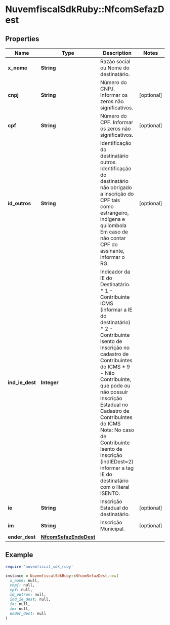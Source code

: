 # NuvemfiscalSdkRuby::NfcomSefazDest

## Properties

| Name | Type | Description | Notes |
| ---- | ---- | ----------- | ----- |
| **x_nome** | **String** | Razão social ou Nome do destinatário. |  |
| **cnpj** | **String** | Número do CNPJ.  Informar os zeros não significativos. | [optional] |
| **cpf** | **String** | Número do CPF.  Informar os zeros não significativos. | [optional] |
| **id_outros** | **String** | Identificação do destinatário outros.  Identificação do destinatário não obrigado a inscrição do CPF tais como estrangeiro, indígena e quilombola  Em caso de não contar CPF do assinante, informar o RG. | [optional] |
| **ind_ie_dest** | **Integer** | Indicador da IE do Destinatário.  * 1 - Contribuinte ICMS (informar a IE do destinatário)  * 2 - Contribuinte isento de Inscrição no cadastro de Contribuintes do ICMS  * 9 - Não Contribuinte, que pode ou não possuir Inscrição Estadual no Cadastro de Contribuintes do ICMS  Nota: No caso de Contribuinte Isento de Inscrição (indIEDest&#x3D;2) informar a tag IE do destinatário com o literal ISENTO. |  |
| **ie** | **String** | Inscrição Estadual do destinatário. | [optional] |
| **im** | **String** | Inscrição Municipal. | [optional] |
| **ender_dest** | [**NfcomSefazEndeDest**](NfcomSefazEndeDest.md) |  |  |

## Example

```ruby
require 'nuvemfiscal_sdk_ruby'

instance = NuvemfiscalSdkRuby::NfcomSefazDest.new(
  x_nome: null,
  cnpj: null,
  cpf: null,
  id_outros: null,
  ind_ie_dest: null,
  ie: null,
  im: null,
  ender_dest: null
)
```

